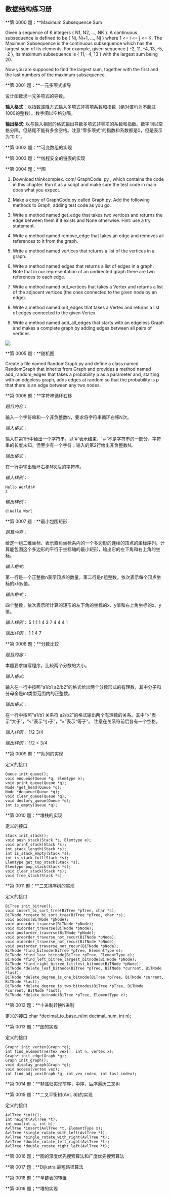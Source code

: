 ## 数据结构练习册

**第 0000 题：**Maximum Subsequence Sum

Given a sequence of K integers { N1, N2, ..., NK }. A continuous subsequence is defined to be { Ni, Ni+1, ..., Nj } where 1 <= i <= j <= K. The Maximum Subsequence is the continuous subsequence which has the largest sum of its elements. For example, given sequence { -2, 11, -4, 13, -5, -2 }, its maximum subsequence is { 11, -4, 13 } with the largest sum being 20.

Now you are supposed to find the largest sum, together with the first and the last numbers of the maximum subsequence.

**第 0001 题：**一元多项式求导

设计函数求一元多项式的导数。

**输入格式**：以指数递降方式输入多项式非零项系数和指数（绝对值均为不超过1000的整数）。数字间以空格分隔。

**输出格式**: 以与输入相同的格式输出导数多项式非零项的系数和指数。数字间以空格分隔，但结尾不能有多余空格。注意“零多项式”的指数和系数都是0，但是表示为“0 0”。

**第 0002 题：**可变数组的实现

**第 0003 题：**线程安全的链表的实现

**第 0004 题：**图

1. Download thinkcomplex. com/ GraphCode. py , which contains the code in this chapter. Run it as a script and make sure the test code in main does what you expect.

2. Make a copy of GraphCode.py called Graph.py. Add the following methods to Graph, adding test code as you go.

3. Write a method named get_edge that takes two vertices and returns the edge between them if it exists and None otherwise. Hint: use a try statement.

4. Write a method named remove_edge that takes an edge and removes all references to it from the graph.

5. Write a method named vertices that returns a list of the vertices in a graph.

6. Write a method named edges that returns a list of edges in a graph. Note that in our representation of an undirected graph there are two references to each edge.

7. Write a method named out_vertices that takes a Vertex and returns a list of the adjacent vertices (the ones connected to the given node by an edge).

8. Write a method named out_edges that takes a Vertex and returns a list of edges connected to the given Vertex.

9. Write a method named add_all_edges that starts with an edgeless Graph and makes a complete graph by adding edges between all pairs of vertices.

![](http://i.imgur.com/fcMg0z1.png)

**第 0005 题：**随机图

Create a file named RandomGraph.py and define a class named RandomGraph that inherits from Graph and provides a method named add_random_edges that takes a probability p as a parameter and, starting with an edgeless graph, adds edges at random so that the probability is p that there is an edge between any two nodes.

**第 0006 题：**字符串循环右移

*题目内容：*

输入一个字符串和一个非负整数N，要求将字符串循环右移N次。

*输入格式：*

输入在第1行中给出一个字符串，以'#'表示结束，‘＃’不是字符串的一部分，字符串的长度未知，但至少有一个字符；输入的第2行给出非负整数N。

*输出格式：*

在一行中输出循环右移N次后的字符串。

*输入样例：*

    Hello World!#
    2
*输出样例：*

    d!Hello Worl

**第 0007 题：**最小包围矩形

*题目内容：*

给定一组二维坐标，表示直角坐标系内的一个多边形的连续的顶点的坐标序列。计算能包围这个多边形的平行于坐标轴的最小矩形，输出它的左下角和右上角的坐标。

*输入格式:*

第一行是一个正整数n表示顶点的数量，第二行是n组整数，依次表示每个顶点坐标的x和y值。

*输出格式：*

四个整数，依次表示所计算的矩形的左下角的坐标的x、y值和右上角坐标的x、y值。

*输入样例：*
    5
    1 1 1 4 3 7 4 4 4 1

*输出样例：*
    1 1 4 7

**第 0008 题：**分数比较

*题目内容：*

本题要求编写程序，比较两个分数的大小。

*输入格式:*

输入在一行中按照“a1/b1 a2/b2”的格式给出两个分数形式的有理数，其中分子和分母全是int类型范围内的正整数。

*输出格式：*

在一行中按照“a1/b1 关系符 a2/b2”的格式输出两个有理数的关系。其中“>”表示“大于”，“<”表示“小于”，“=”表示“等于”。
注意在关系符前后各有一个空格。

*输入样例：*
    1/2 3/4

*输出样例：*
    1/2 < 3/4

**第 0009 题：**队列的实现

定义的接口
```
Queue init_queue();
void enqueue(Queue *q, Elemtype e);
void print_queue(Queue *q);
Node *get_head(Queue *q);
Node *dequeue(Queue *q);
void clear_queue(Queue *q);
void destory_queue(Queue *q);
int is_empty(Queue *q);
```

**第 0010 题：**堆栈的实现

定义的接口
```
Stack init_stack();
void push_stack(Stack *s, Elemtype e);
void print_stack(Stack *s);
int stack_length(Stack *s);
int is_stack_empty(Stack *s);
int is_stack_full(Stack *s);
Elemtype get_top_stack(Stack *s);
Elemtype pop_stack(Stack *s);
void clear_stack(Stack *s);
void free_stack(Stack *s);
```

**第 0011 题：**二叉排序树的实现

定义的接口
```
BiTree init_bitree();
void insert_bi_sort_tree(BiTree *pTree, char *s);
BiTNode *create_bi_sort_tree(BiTree *pTree, char *s);
void access(BiTNode *pNode);
void preorder_traverse(BiTNode *pNode);
void midorder_traverse(BiTNode *pNode);
void postorder_traverse(BiTNode *pNode);
void preorder_traverse_not_recur(BiTNode *pNode);
void midorder_traverse_not_recur(BiTNode *pNode);
void postorder_traverse_not_recur(BiTNode *pNode);
BiTNode *find_bitnode(BiTree *pTree, ElementType e);
BiTNode *find_last_bitnode(BiTree *pTree, ElementType e);
BiTNode *find_left_bitree_largest_bitnode(BiTNode *pNode);
BiTNode *find_right_bitree_littlest_bitnode(BiTNode *pNode);
BiTNode *delete_leaf_bitnode(BiTree *pTree, BiTNode *current, BiTNode *last);
BiTNode *delete_degree_is_one_bitnode(BiTree *pTree, BiTNode *current, BiTNode *last);
BiTNode *delete_degree_is_two_bitnodes(BiTree *pTree, BiTNode *current, BiTNode *last);
BiTNode *delete_bitnode(BiTree *pTree, ElementType e);
```

**第 0012 题：**十进制转换N进制

定义的接口
    char *decimal_to_base_n(int decimal_num, int n);

**第 0013 题：**图的实现

定义的接口

```
Graph* init_vertex(Graph *g);
int find_element(vertex vex[], int n, vertex x);
Graph* init_edge(Graph *g);
Graph init_graph();
void display_graph(Graph *g);
void access(vertex vex);
int find_adj_vex(Graph *g, int vex_index, int last_index);
```

**第 0014 题：**非递归实现前序，中序，后序遍历二叉树

**第 0015 题：**二叉平衡树(AVL 树)的实现

定义的接口

```
AvlTree *init();
int height(AvlTree *t);
int max(int a, int b);
AvlTree *insert(AvlTree *t, ElementType x);
AvlTree *single_rotate_with_left(AvlTree *t);
AvlTree *single_rotate_with_right(AvlTree *t);
AvlTree *double_rotate_left_right(AvlTree *t);
AvlTree *double_rotate_right_left(AvlTree *t);
```

**第 0016 题：**图的深度优先搜索算法和广度优先搜索算法

**第 0017 题：**Dijkstra 最短路径算法

**第 0018 题：**单链表的转置

**第 0019 题；**堆的实现
